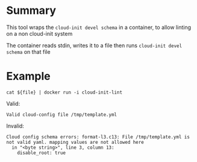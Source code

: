# Summary 

This tool wraps the `cloud-init devel schema` in a container, to allow linting on a non cloud-init system

The container reads stdin, writes it to a file then runs `cloud-init devel schema` on that file

# Example

```
cat ${file} | docker run -i cloud-init-lint

```

Valid:
```
Valid cloud-config file /tmp/template.yml
```

Invalid:
```
Cloud config schema errors: format-l3.c13: File /tmp/template.yml is not valid yaml. mapping values are not allowed here
  in "<byte string>", line 3, column 13:
    disable_root: true
```
